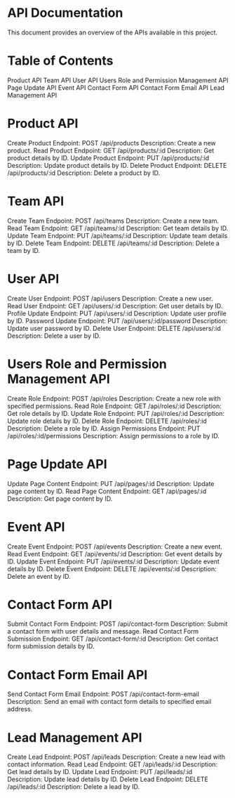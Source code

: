 # API Documentation
This document provides an overview of the APIs available in this project.

# Table of Contents
Product API
Team API
User API
Users Role and Permission Management API
Page Update API
Event API
Contact Form API
Contact Form Email API
Lead Management API


# Product API
Create Product
Endpoint: POST /api/products
Description: Create a new product.
Read Product
Endpoint: GET /api/products/:id
Description: Get product details by ID.
Update Product
Endpoint: PUT /api/products/:id
Description: Update product details by ID.
Delete Product
Endpoint: DELETE /api/products/:id
Description: Delete a product by ID.

# Team API
Create Team
Endpoint: POST /api/teams
Description: Create a new team.
Read Team
Endpoint: GET /api/teams/:id
Description: Get team details by ID.
Update Team
Endpoint: PUT /api/teams/:id
Description: Update team details by ID.
Delete Team
Endpoint: DELETE /api/teams/:id
Description: Delete a team by ID.

# User API
Create User
Endpoint: POST /api/users
Description: Create a new user.
Read User
Endpoint: GET /api/users/:id
Description: Get user details by ID.
Profile Update
Endpoint: PUT /api/users/:id
Description: Update user profile by ID.
Password Update
Endpoint: PUT /api/users/:id/password
Description: Update user password by ID.
Delete User
Endpoint: DELETE /api/users/:id
Description: Delete a user by ID.


# Users Role and Permission Management API
Create Role
Endpoint: POST /api/roles
Description: Create a new role with specified permissions.
Read Role
Endpoint: GET /api/roles/:id
Description: Get role details by ID.
Update Role
Endpoint: PUT /api/roles/:id
Description: Update role details by ID.
Delete Role
Endpoint: DELETE /api/roles/:id
Description: Delete a role by ID.
Assign Permissions
Endpoint: PUT /api/roles/:id/permissions
Description: Assign permissions to a role by ID.

# Page Update API
Update Page Content
Endpoint: PUT /api/pages/:id
Description: Update page content by ID.
Read Page Content
Endpoint: GET /api/pages/:id
Description: Get page content by ID.

# Event API
Create Event
Endpoint: POST /api/events
Description: Create a new event.
Read Event
Endpoint: GET /api/events/:id
Description: Get event details by ID.
Update Event
Endpoint: PUT /api/events/:id
Description: Update event details by ID.
Delete Event
Endpoint: DELETE /api/events/:id
Description: Delete an event by ID.

# Contact Form API
Submit Contact Form
Endpoint: POST /api/contact-form
Description: Submit a contact form with user details and message.
Read Contact Form Submission
Endpoint: GET /api/contact-form/:id
Description: Get contact form submission details by ID.

# Contact Form Email API
Send Contact Form Email
Endpoint: POST /api/contact-form-email
Description: Send an email with contact form details to specified email address.

# Lead Management API
Create Lead
Endpoint: POST /api/leads
Description: Create a new lead with contact information.
Read Lead
Endpoint: GET /api/leads/:id
Description: Get lead details by ID.
Update Lead
Endpoint: PUT /api/leads/:id
Description: Update lead details by ID.
Delete Lead
Endpoint: DELETE /api/leads/:id
Description: Delete a lead by ID.
